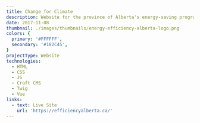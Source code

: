 ```yaml
---
title: Change for Climate
description: Website for the province of Alberta's energy-saving program.
date: 2017-11-08
thumbnail: ./images/thumbnails/energy-efficiency-alberta-logo.png
colors: {
  primary: '#FFFFFF',
  secondary: '#182C45',
}
projectType: Website
technologies:
  - HTML
  - CSS
  - JS
  - Craft CMS
  - Twig
  - Vue
links:
  - text: Live Site
    url: 'https://efficiencyalberta.ca/'
---
```

